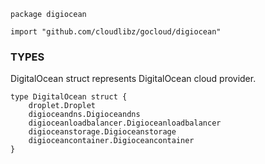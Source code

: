 ```
package digiocean

import "github.com/cloudlibz/gocloud/digiocean"
```

### TYPES

DigitalOcean struct represents DigitalOcean cloud provider.
```
type DigitalOcean struct {
	droplet.Droplet
	digioceandns.Digioceandns
	digioceanloadbalancer.Digioceanloadbalancer
	digioceanstorage.Digioceanstorage
	digioceancontainer.Digioceancontainer
}
```
